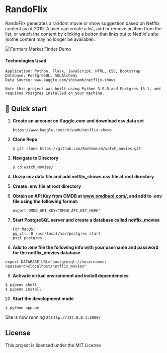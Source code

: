 # RandoFlix

RandoFlix generates a random movie or show suggestion based on Netflix content as of 2019.
A user can create a list, add or remove an item from the list, or watch the content by clicking a button that links out to Netflix's site (some content may no longer be available).

![Farmers Market Finder Demo](demo/demo.gif)

#### Technologies Used

```
Application: Python, Flask, JavaScript, HTML, CSS, Bootstrap
Database: PostgreSQL, SQLAlchemy
Data Source: www.kaggle.com/shivamb/netflix-shows

Note this project was built using Python 3.9.0 and Postgres 13.1, and requires Postgres installed on your machine.
```

## 🚀 Quick start

1.  **Create an account on Kaggle.com and download csv data set**

    ```shell
    https://www.kaggle.com/shivamb/netflix-shows
    ```

2.  **Clone Repo**

    ```shell
    $ git clone https://github.com/RunHannah/watch_movies.git
    ```

3.  **Navigate to Directory**

    ```shell
    $ cd watch_movies/
    ```

4.  **Unzip csv data file and add netflix_shows.csv file at root directory**

5.  **Create .env file at root directory**

6.  **Obtain an API Key from OMDB at www.omdbapi.com/, and add to .env file using the following format:**
    ```shell
    export OMDB_API_KEY="OMDB_API_KEY_HERE"
    ```
7.  **Start PostgreSQL server and create a database called netflix_movies**

    ```shell
    For MacOS:
    pg_ctl -D /usr/local/var/postgres start
    psql postgres

    ```

8.  **Add to .env file the following info with your username and password for the netflix_movies database**

```shell
export DATABASE_URL="postgresql://<username>:<password>@localhost/netflix_movies"
```

9.  **Activate virtual environment and install dependencies**

```shell
$ pipenv shell
$ pipenv install
```

10. **Start the development mode**

```shell
$ python app.py
```

Site is now running at `http://127.0.0.1:5000/`

## License

This project is licensed under the MIT License
